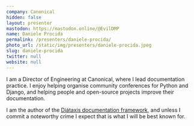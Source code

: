 ```yaml
---
company: Canonical
hidden: false
layout: presenter
mastodon: https://mastodon.online/@EvilDMP
name: Daniele Procida
permalink: /presenters/daniele-procida/
photo_url: /static/img/presenters/daniele-procida.jpeg
slug: daniele-procida
twitter: null
website: null
---
```


I am a Director of Engineering at Canonical, where I lead documentation practice. I enjoy helping organise community conferences for Python and Django, and helping people and open-source projects improve their documentation.

I am the author of the [Diátaxis documentation framework](https://diataxis.fr), and unless I commit a noteworthy crime I expect that is what I will be best known for.
